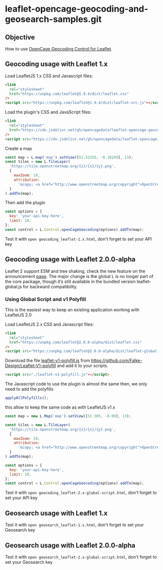 # leaflet-opencage-geocoding-and-geosearch-samples.git

## Objective

How to use [OpenCage Geocoding Control for Leaflet](https://github.com/OpenCageData/leaflet-opencage-geocoding).

## Geocoding usage with Leaflet 1.x

Load LeafletJS 1.x CSS and Javascript files:

```html
<link
  rel="stylesheet"
  href="https://unpkg.com/leaflet@1.9.4/dist/leaflet.css"
/>
<script src="https://unpkg.com/leaflet@1.9.4/dist/leaflet-src.js"></script>
```

Load the plugin's CSS and JavaScript files:

```html
<link
  rel="stylesheet"
  href="https://cdn.jsdelivr.net/gh/opencagedata/leaflet-opencage-geocoding@v2.0.0/dist/css/L.Control.OpenCageGeocoding.min.css"
/>
<script src="https://cdn.jsdelivr.net/gh/opencagedata/leaflet-opencage-geocoding@v2.0.0/dist/js/L.Control.OpenCageGeocoding.min.js"></script>
```

Create a map

```js
const map = L.map('map').setView([51.52255, -0.10249], 13);
const tiles = new L.TileLayer(
  'https://tile.openstreetmap.org/{z}/{x}/{y}.png',
  {
    maxZoom: 19,
    attribution:
      '&copy; <a href="http://www.openstreetmap.org/copyright">OpenStreetMap</a>',
  }
).addTo(map);
```

Then add the plugin

```js
const options = {
  key: 'your-api-key-here',
  limit: 10,
};
const control = L.Control.openCageGeocoding(options).addTo(map);
```

Test it with `open geocoding_leaflet-1.x.html`, don't forget to set your API key

## Geocoding usage with Leaflet 2.0.0-alpha

Leaflet 2 support ESM and tree shaking, check the new feature on the announcement [page](https://leafletjs.com/2025/05/18/leaflet-2.0.0-alpha.html). The major change is the global L is no longer part of the core package, though it’s still available in the bundled version leaflet-global.js for backward compatibility.

### Using Global Script and v1 Polyfill

This is the easiest way to keep an existing application working with LeafletJS 2.0

Load LeafletJS 2.x CSS and Javascript files:

```html
<link
  rel="stylesheet"
  href="https://unpkg.com/leaflet@2.0.0-alpha/dist/leaflet.css"
/>
<script src="https://unpkg.com/leaflet@2.0.0-alpha/dist/leaflet-global.js"></script>
```

Download the file [leaflet-v1-polyfill.js](./leaflet-v1-polyfill.js) from https://github.com/Falke-Design/Leaflet-V1-polyfill and add it to your scripts.

```html
<script src="./leaflet-v1-polyfill.js"></script>
```

The Javascript code to use the plugin is almost the same then, we only need to add the polyfills

```js
applyAllPolyfills();
```

this allow to keep the same code as with LeafletJS v1.x

```js
const map = new L.Map('map').setView([51.505, -0.09], 13);

const tiles = new L.TileLayer(
  'https://tile.openstreetmap.org/{z}/{x}/{y}.png',
  {
    maxZoom: 19,
    attribution:
      '&copy; <a href="http://www.openstreetmap.org/copyright">OpenStreetMap</a>',
  }
).addTo(map);

const options = {
  key: 'your-api-key-here',
  limit: 10,
};
const control = L.Control.openCageGeocoding(options).addTo(map);
```

Test it with `open geocoding_leaflet-2.x-global-script.html`, don't forget to set your API key

## Geosearch usage with Leaflet 1.x

Test it with `open geosearch_leaflet-1.x.html`, don't forget to set your Geosearch key

## Geosearch usage with Leaflet 2.0.0-alpha

Test it with `open geosearch_leaflet-2.x-global-script.html`, don't forget to set your Geosearch key
